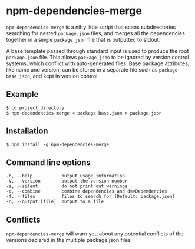 # npm-dependencies-merge

`npm-dependencies-merge` is a nifty little script that scans subdirectories searching for
nested `package.json` files, and merges all the dependencies together in a
single `package.json` file that is outputted to stdout.

A base template passed through standard input is used to produce the root
`package.json` file. This allows `package.json` to be ignored by version
control systems, which conflict with auto-generated files. Base package
attributes, like name and version, can be stored in a separate file such as
`package-base.json`, and kept in version control.

## Example

    $ cd project_directory
    $ npm-dependencies-merge < package-base.json > package.json

## Installation

    $ npm install -g npm-dependencies-merge

## Command line options

    -h, --help           output usage information
    -V, --version        output the version number
    -s, --silent         do not print out warnings
    -c, --combine        combine dependencies and devDependencies
    -f, --files          files to search for (Default: package.json)
    -o, --output [file]  output to a file

## Conflicts

`npm-dependencies-merge` will warn you about any potential conflicts of the versions
declared in the multiple package.json files
